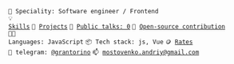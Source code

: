 <code>👷 Speciality: Software engineer / Frontend</code><br>
<code>💡 [Skills](SKILLS.md)</code>
<code>🧻 [Projects](PROJECTS.md)</code>
<code>📢 [Public talks: 0](TALKS.md)</code>
<code>👀 [Open-source contribution](CONTRIBUTION.md)</code><br>
<code>🧑‍💻 Languages: JavaScript</code>
<code>📦 Tech stack: js, Vue</code>
<code>🪙 [Rates](RATES.md)</code><br>
<code>💬 telegram: [@grantorino](https://telegram.me/grantorino)</code>
<code>📫 [mostovenko.andriy@gmail.com](mailto:mostovenko.andriy@gmail.com)</code>
